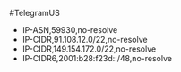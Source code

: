 #TelegramUS
  - IP-ASN,59930,no-resolve
  - IP-CIDR,91.108.12.0/22,no-resolve
  - IP-CIDR,149.154.172.0/22,no-resolve
  - IP-CIDR6,2001:b28:f23d::/48,no-resolve
